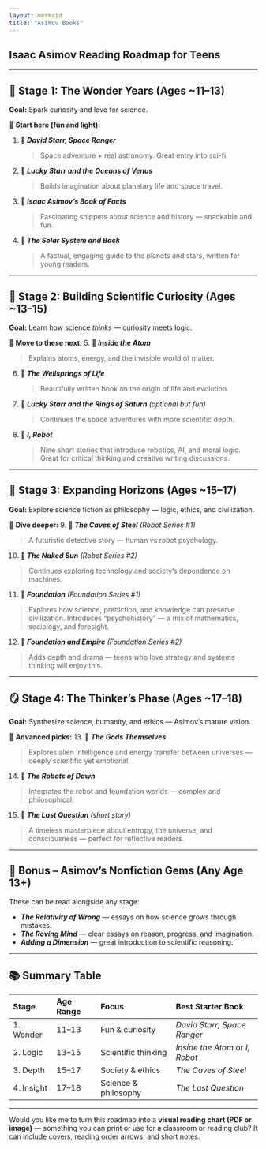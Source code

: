 ```yaml
---
layout: mermaid
title: "Asimov Books"
---
```



## Isaac Asimov Reading Roadmap for Teens

---

## 🧩 **Stage 1: The Wonder Years (Ages ~11–13)**

**Goal:** Spark curiosity and love for science.

📘 **Start here (fun and light):**

1. **📖 *David Starr, Space Ranger***

   > Space adventure + real astronomy. Great entry into sci-fi.

2. **📖 *Lucky Starr and the Oceans of Venus***

   > Builds imagination about planetary life and space travel.

3. **📘 *Isaac Asimov’s Book of Facts***

   > Fascinating snippets about science and history — snackable and fun.

4. **📗 *The Solar System and Back***

   > A factual, engaging guide to the planets and stars, written for young readers.

---

## 🧠 **Stage 2: Building Scientific Curiosity (Ages ~13–15)**

**Goal:** Learn how science *thinks* — curiosity meets logic.

📘 **Move to these next:**
5. **📙 *Inside the Atom***

> Explains atoms, energy, and the invisible world of matter.

6. **📘 *The Wellsprings of Life***

   > Beautifully written book on the origin of life and evolution.

7. **📗 *Lucky Starr and the Rings of Saturn*** *(optional but fun)*

   > Continues the space adventures with more scientific depth.

8. **📕 *I, Robot***

   > Nine short stories that introduce robotics, AI, and moral logic.
   > Great for critical thinking and creative writing discussions.

---

## 🌌 **Stage 3: Expanding Horizons (Ages ~15–17)**

**Goal:** Explore science fiction as philosophy — logic, ethics, and civilization.

📗 **Dive deeper:**
9. **📘 *The Caves of Steel*** *(Robot Series #1)*

> A futuristic detective story — human vs robot psychology.

10. **📙 *The Naked Sun*** *(Robot Series #2)*

> Continues exploring technology and society’s dependence on machines.

11. **📕 *Foundation*** *(Foundation Series #1)*

> Explores how science, prediction, and knowledge can preserve civilization.
> Introduces “psychohistory” — a mix of mathematics, sociology, and foresight.

12. **📗 *Foundation and Empire*** *(Foundation Series #2)*

> Adds depth and drama — teens who love strategy and systems thinking will enjoy this.

---

## 🪞 **Stage 4: The Thinker’s Phase (Ages ~17–18)**

**Goal:** Synthesize science, humanity, and ethics — Asimov’s mature vision.

📙 **Advanced picks:**
13. **📖 *The Gods Themselves***

> Explores alien intelligence and energy transfer between universes — deeply scientific yet emotional.

14. **📘 *The Robots of Dawn***

> Integrates the robot and foundation worlds — complex and philosophical.

15. **📗 *The Last Question*** *(short story)*

> A timeless masterpiece about entropy, the universe, and consciousness — perfect for reflective readers.

---

## 🌟 **Bonus – Asimov’s Nonfiction Gems (Any Age 13+)**

These can be read alongside any stage:

* ***The Relativity of Wrong*** — essays on how science grows through mistakes.
* ***The Roving Mind*** — clear essays on reason, progress, and imagination.
* ***Adding a Dimension*** — great introduction to scientific reasoning.

---

## 📚 **Summary Table**

| Stage      | Age Range | Focus                | Best Starter Book               |
| :--------- | :-------- | :------------------- | :------------------------------ |
| 1. Wonder  | 11–13     | Fun & curiosity      | *David Starr, Space Ranger*     |
| 2. Logic   | 13–15     | Scientific thinking  | *Inside the Atom* or *I, Robot* |
| 3. Depth   | 15–17     | Society & ethics     | *The Caves of Steel*            |
| 4. Insight | 17–18     | Science & philosophy | *The Last Question*             |

---

Would you like me to turn this roadmap into a **visual reading chart (PDF or image)** — something you can print or use for a classroom or reading club? It can include covers, reading order arrows, and short notes.
